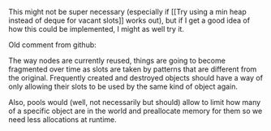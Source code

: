 This might not be super necessary (especially if
[[Try using a min heap instead of deque for vacant slots]]
works out), but if I get a good idea of how this could be implemented,
I might as well try it.

Old comment from github:

The way nodes are currently reused, things are going to become fragmented over
time as slots are taken by patterns that are different from the original.
Frequently created and destroyed objects should have a way of only allowing
their slots to be used by the same kind of object again.

Also, pools would (well, not necessarily but should) allow to limit how many of
a specific object are in the world and preallocate memory for them so we need
less allocations at runtime.

